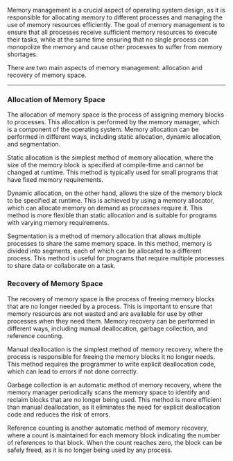 
Memory management is a crucial aspect of operating system design, as it is responsible for allocating memory to different processes and managing the use of memory resources efficiently. The goal of memory management is to ensure that all processes receive sufficient memory resources to execute their tasks, while at the same time ensuring that no single process can monopolize the memory and cause other processes to suffer from memory shortages.

There are two main aspects of memory management: allocation and recovery of memory space.

---

### Allocation of Memory Space

The allocation of memory space is the process of assigning memory blocks to processes. This allocation is performed by the memory manager, which is a component of the operating system. Memory allocation can be performed in different ways, including static allocation, dynamic allocation, and segmentation.

Static allocation is the simplest method of memory allocation, where the size of the memory block is specified at compile-time and cannot be changed at runtime. This method is typically used for small programs that have fixed memory requirements.

Dynamic allocation, on the other hand, allows the size of the memory block to be specified at runtime. This is achieved by using a memory allocator, which can allocate memory on demand as processes require it. This method is more flexible than static allocation and is suitable for programs with varying memory requirements.

Segmentation is a method of memory allocation that allows multiple processes to share the same memory space. In this method, memory is divided into segments, each of which can be allocated to a different process. This method is useful for programs that require multiple processes to share data or collaborate on a task.


### Recovery of Memory Space

The recovery of memory space is the process of freeing memory blocks that are no longer needed by a process. This is important to ensure that memory resources are not wasted and are available for use by other processes when they need them. Memory recovery can be performed in different ways, including manual deallocation, garbage collection, and reference counting.

Manual deallocation is the simplest method of memory recovery, where the process is responsible for freeing the memory blocks it no longer needs. This method requires the programmer to write explicit deallocation code, which can lead to errors if not done correctly.

Garbage collection is an automatic method of memory recovery, where the memory manager periodically scans the memory space to identify and reclaim blocks that are no longer being used. This method is more efficient than manual deallocation, as it eliminates the need for explicit deallocation code and reduces the risk of errors.

Reference counting is another automatic method of memory recovery, where a count is maintained for each memory block indicating the number of references to that block. When the count reaches zero, the block can be safely freed, as it is no longer being used by any process.

